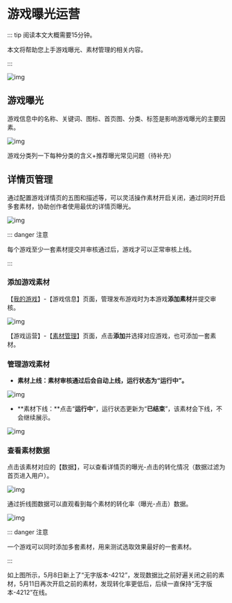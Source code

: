 # 游戏曝光运营

::: tip 阅读本文大概需要15分钟。

本文将帮助您上手游戏曝光、素材管理的相关内容。

::: 

![img](https://arkimg.ark.online/1684028287867-163.webp)

## 游戏曝光

游戏信息中的名称、关键词、图标、首页图、分类、标签是影响游戏曝光的主要因素。

![img](https://arkimg.ark.online/1684028287867-164.webp)

游戏分类列一下每种分类的含义+推荐曝光常见问题（待补充）

## 详情页管理

通过配置游戏详情页的五图和描述等，可以灵活操作素材开启关闭，通过同时开启多套素材，协助创作者使用最优的详情页曝光。

![img](https://arkimg.ark.online/1684028287867-165.webp)

::: danger 注意

每个游戏至少一套素材提交并审核通过后，游戏才可以正常审核上线。

::: 

### **添加游戏素材**

 【[我的游戏](https://portal.ark.online/#/admin/game-list)】-【游戏信息】页面，管理发布游戏时为本游戏**添加素材**并提交审核。

![img](https://arkimg.ark.online/1684028287867-166.gif)

【游戏运营】-【[素材管理](https://portal.ark.online/#/admin/material-manage)】页面，点击**添加**并选择对应游戏，也可添加一套素材。

### **管理游戏素材**

- **素材上线：**素材审核通过后会自动上线，运行状态为**“运行中”。**

![img](https://arkimg.ark.online/1684028287867-167.webp)

- **素材下线：**点击“**运行中**”，运行状态更新为“**已结束**”，该素材会下线，不会继续展示。

![img](https://arkimg.ark.online/1684028287867-168.gif)

### **查看素材数据**

点击该素材对应的【数据】，可以查看详情页的曝光-点击的转化情况（数据过滤为首页进入用户）。

![img](https://arkimg.ark.online/1684028287867-169.webp)

通过折线图数据可以直观看到每个素材的转化率（曝光-点击）数据。

![img](https://arkimg.ark.online/1684028287867-170.webp)

::: danger 注意

一个游戏可以同时添加多套素材，用来测试选取效果最好的一套素材。

::: 

如上图所示，5月8日新上了“无字版本-4212”，发现数据比之前好遍关闭之前的素材，5月11日再次开启之前的素材，发现转化率更低后，后续一直保持“无字版本-4212”在线。